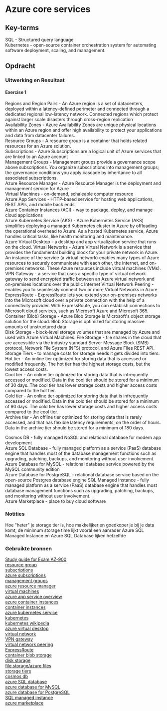 # Azure core services


## Key-terms
SQL - Structured query language  
Kubernetes - open-source container orchestration system for automating software deployment, scaling, and management.  

## Opdracht
### Uitwerking en Resultaat
#### Exercise 1
Regions and Region Pairs - An Azure region is a set of datacenters, deployed within a latency-defined perimeter and connected through a dedicated regional low-latency network. Connected regions which protect against larger scale disasters through cross-region replication  
Availability Zones - Azure Availability Zones are unique physical locations within an Azure region and offer high availability to protect your applications and data from datacenter failures.  
Resource Groups - A resource group is a container that holds related resources for an Azure solution.  
Subscriptions - Azure Subscriptions are a logical unit of Azure services that are linked to an Azure account  
Management Groups - Management groups provide a governance scope above subscriptions. You organize subscriptions into management groups; the governance conditions you apply cascade by inheritance to all associated subscriptions.  
Azure Resource Manager - Azure Resource Manager is the deployment and management service for Azure  
Virtual Machines - on-demand, schaleable computer resource  
Azure App Services - HTTP-based service for hosting web applications, REST APIs, and mobile back ends  
Azure Container Instances (ACI) - way to package, deploy, and manage cloud applications  
Azure Kubernetes Service (AKS) - Azure Kubernetes Service (AKS) simplifies deploying a managed Kubernetes cluster in Azure by offloading the operational overhead to Azure. As a hosted Kubernetes service, Azure handles critical tasks, like health monitoring and maintenance.  
Azure Virtual Desktop - a desktop and app virtualization service that runs on the cloud.
Virtual Networks - Azure Virtual Network is a service that provides the fundamental building block for your private network in Azure. An instance of the service (a virtual network) enables many types of Azure resources to securely communicate with each other, the internet, and on-premises networks. These Azure resources include virtual machines (VMs).  
VPN Gateway - a service that uses a specific type of virtual network gateway to send encrypted traffic between an Azure virtual network and on-premises locations over the public Internet
Virtual Network Peering - enables you to seamlessly connect two or more Virtual Networks in Azure  
ExpressRoute - ExpressRoute lets you extend your on-premises networks into the Microsoft cloud over a private connection with the help of a connectivity provider. With ExpressRoute, you can establish connections to Microsoft cloud services, such as Microsoft Azure and Microsoft 365.  
Container (Blob) Storage - Azure Blob Storage is Microsoft's object storage solution for the cloud. Blob Storage is optimized for storing massive amounts of unstructured data  
Disk Storage - block-level storage volumes that are managed by Azure and used with Azure Virtual Machines. 
File Storage - file shares in the cloud that are accessible via the industry standard Server Message Block (SMB) protocol, Network File System (NFS) protocol, and Azure Files REST API.  
Storage Tiers - to manage costs for storage needs it gets divided into tiers:  
    Hot tier - An online tier optimized for storing data that is accessed or modified frequently. The hot tier has the highest storage costs, but the lowest access costs.  
    Cool tier - An online tier optimized for storing data that is infrequently accessed or modified. Data in the cool tier should be stored for a minimum of 30 days. The cool tier has lower storage costs and higher access costs compared to the hot tier.  
    Cold tier - An online tier optimized for storing data that is infrequently accessed or modified. Data in the cold tier should be stored for a minimum of 90 days. The cold tier has lower storage costs and higher access costs compared to the cool tier.  
    Archive tier - An offline tier optimized for storing data that is rarely accessed, and that has flexible latency requirements, on the order of hours. Data in the archive tier should be stored for a minimum of 180 days.  

Cosmos DB - fully managed NoSQL and relational database for modern app development  
Azure SQL Database - fully managed platform as a service (PaaS) database engine that handles most of the database management functions such as upgrading, patching, backups, and monitoring without user involvement.  
Azure Database for MySQL - relational database service powered by the MySQL community edition  
Azure Database for PostgreSQL - relational database service based on the open-source Postgres database engine
SQL Managed Instance - fully managed platform as a service (PaaS) database engine that handles most database management functions such as upgrading, patching, backups, and monitoring without user involvement.  
Azure Marketplace - place to buy cloud software

### Notities
Hoe "heter" je storage tier is, hoe makkelijker en goedkoper je bij je data komt, de minimum storage time lijkt vooral een aanrader
Azure SQL Managed Instance en Azure SQL Database lijken hetzelfde

### Gebruikte bronnen
[Study guide for Exam AZ-900](https://learn.microsoft.com/en-us/credentials/certifications/resources/study-guides/az-900)  
[resource group](https://learn.microsoft.com/en-us/azure/azure-resource-manager/management/manage-resource-groups-portal)  
[subscriptions](https://k21academy.com/microsoft-azure/az-900/az-900-azure-subscriptions/)  
[azure subscriptions](https://learn.microsoft.com/en-us/azure/api-management/api-management-subscriptions)  
[management groups](https://learn.microsoft.com/en-us/azure/governance/management-groups/overview)  
[azure resource manager](https://learn.microsoft.com/en-us/azure/azure-resource-manager/management/overview)  
[virtual machines](https://learn.microsoft.com/en-us/azure/virtual-machines/overview)  
[azure app service overview](https://learn.microsoft.com/en-us/azure/app-service/overview)  
[azure container instances](https://learn.microsoft.com/en-us/azure/container-instances/container-instances-overview)  
[container instances](https://azure.microsoft.com/en-us/products/container-instances)  
[azure kubernetes service](https://learn.microsoft.com/en-us/azure/aks/intro-kubernetes)  
[kubernetes](https://azure.microsoft.com/en-us/products/kubernetes-service)  
[kubernetes wikipedia](https://en.wikipedia.org/wiki/Kubernetes)  
[azure virtual desktop](https://learn.microsoft.com/en-us/azure/virtual-desktop/overview)  
[virtual network](https://learn.microsoft.com/en-us/azure/virtual-network/virtual-networks-overview)  
[VPN gateway](https://learn.microsoft.com/en-us/azure/vpn-gateway/vpn-gateway-about-vpngateways)  
[virtual network peering](https://learn.microsoft.com/en-us/azure/virtual-network/virtual-network-peering-overview)  
[ExpressRoute](https://learn.microsoft.com/en-us/azure/expressroute/expressroute-introduction)  
[container blob storage](https://learn.microsoft.com/en-us/azure/storage/blobs/storage-blobs-introduction)  
[disk storage](https://learn.microsoft.com/en-us/azure/virtual-machines/managed-disks-overview)  
[file storage/azure files](https://learn.microsoft.com/en-us/azure/storage/files/storage-files-introduction)  
[storage tiers](https://learn.microsoft.com/en-us/azure/storage/blobs/access-tiers-overview)  
[cosmos db](https://learn.microsoft.com/en-us/azure/cosmos-db/introduction)  
[azure SQL database](https://learn.microsoft.com/en-us/azure/azure-sql/database/sql-database-paas-overview?view=azuresql)  
[azure database for MySQL](https://learn.microsoft.com/en-us/azure/mysql/)  
[azure database for PostgreSQL](https://learn.microsoft.com/en-us/azure/postgresql/)  
[SQL managed instance](https://learn.microsoft.com/en-us/azure/azure-sql/managed-instance/sql-managed-instance-paas-overview?view=azuresql)  
[azure marketplace](https://azuremarketplace.microsoft.com/en-us/)  
